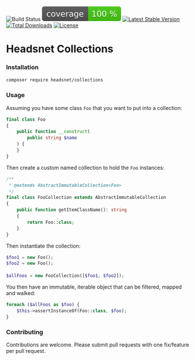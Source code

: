 ![Build Status](https://github.com/headsnet/collections/actions/workflows/ci.yml/badge.svg)
![Coverage](https://raw.githubusercontent.com/headsnet/collections/image-data/coverage.svg)
[![Latest Stable Version](https://poser.pugx.org/headsnet/collections/v)](//packagist.org/packages/headsnet/collections)
[![Total Downloads](https://poser.pugx.org/headsnet/collections/downloads)](//packagist.org/packages/headsnet/collections)
[![License](https://poser.pugx.org/headsnet/collections/license)](//packagist.org/packages/headsnet/collections)

Headsnet Collections
=====

### Installation

```bash
composer require headsnet/collections
```

### Usage

Assuming you have some class `Foo` that you want to put into a collection:
```php
final class Foo
{
    public function __construct(
        public string $name
    ) {
    }
}
```

Then create a custom named collection to hold the `Foo` instances:
```php
/**
 * @extends AbstractImmutableCollection<Foo>
 */
final class FooCollection extends AbstractImmutableCollection
{
    public function getItemClassName(): string
    {
        return Foo::class;
    }
}
```

Then instantiate the collection:
```php
$foo1 = new Foo();
$foo2 = new Foo();

$allFoos = new FooCollection([$foo1, $foo2]);
```

You then have an immutable, iterable object that can be filtered, mapped and walked:
```php
foreach ($allFoos as $foo) {
    $this->assertInstanceOf(Foo::class, $foo);
}
```

### Contributing

Contributions are welcome. Please submit pull requests with one fix/feature per
pull request.
